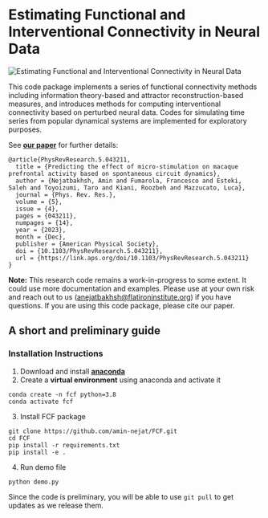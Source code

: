 # Estimating Functional and Interventional Connectivity in Neural Data 

![Estimating Functional and Interventional Connectivity in Neural Data](https://github.com/amin-nejat/FCF/assets/5959554/64054f9e-98e6-495c-bc47-72d5325f5e2c)

This code package implements a series of functional connectivity methods including information theory-based and attractor reconstruction-based measures, and introduces methods for computing interventional connectivity based on perturbed neural data. Codes for simulating time series from popular dynamical systems are implemented for exploratory purposes. 

See **[our paper](https://openreview.net/forum?id=3ucmcMzCXD)** for further details:


```
@article{PhysRevResearch.5.043211,
  title = {Predicting the effect of micro-stimulation on macaque prefrontal activity based on spontaneous circuit dynamics},
  author = {Nejatbakhsh, Amin and Fumarola, Francesco and Esteki, Saleh and Toyoizumi, Taro and Kiani, Roozbeh and Mazzucato, Luca},
  journal = {Phys. Rev. Res.},
  volume = {5},
  issue = {4},
  pages = {043211},
  numpages = {14},
  year = {2023},
  month = {Dec},
  publisher = {American Physical Society},
  doi = {10.1103/PhysRevResearch.5.043211},
  url = {https://link.aps.org/doi/10.1103/PhysRevResearch.5.043211}
}
```
**Note:** This research code remains a work-in-progress to some extent. It could use more documentation and examples. Please use at your own risk and reach out to us (anejatbakhsh@flatironinstitute.org) if you have questions. If you are using this code package, please cite our paper.

## A short and preliminary guide

### Installation Instructions

1. Download and install [**anaconda**](https://docs.anaconda.com/anaconda/install/index.html)
2. Create a **virtual environment** using anaconda and activate it

```
conda create -n fcf python=3.8
conda activate fcf
```

3. Install FCF package

```
git clone https://github.com/amin-nejat/FCF.git
cd FCF
pip install -r requirements.txt 
pip install -e .
```

4. Run demo file

```
python demo.py
```

Since the code is preliminary, you will be able to use `git pull` to get updates as we release them.
